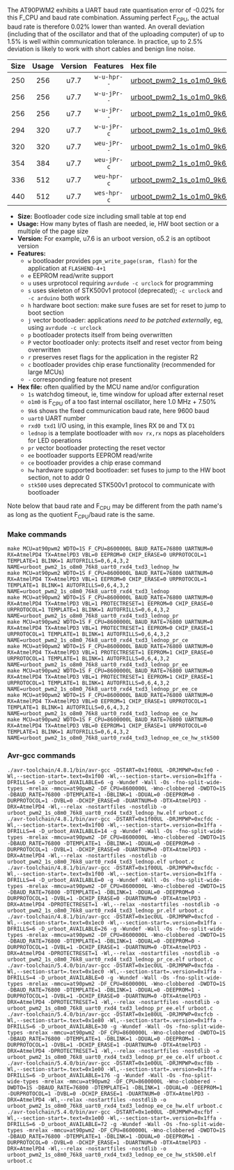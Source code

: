 The AT90PWM2 exhibits a UART baud rate quantisation error of -0.02% for this F_CPU and baud rate combination. Assuming perfect F<sub>CPU</sub>, the actual baud rate is therefore 0.02% lower than wanted. An overall deviation (including that of the oscillator and that of the uploading computer) of up to 1.5% is well within communication tolerance. In practice, up to 2.5% deviation is likely to work with short cables and benign line noise.

|Size|Usage|Version|Features|Hex file|
|:-:|:-:|:-:|:-:|:--|
|250|256|u7.7|`w-u-hpr--`|[urboot_pwm2_1s_o1m0_9k6_uart0_rxd4_txd3_lednop_hw.hex](https://raw.githubusercontent.com/stefanrueger/urboot.hex/main/u7.7/mcus/at90pwm2/watchdog_1_s/internal_oscillator_o%2B7.50%25/%2B1m000000_hz/%2B%2B%2B9k6_baud/uart0_rxd4_txd3/lednop/urboot_pwm2_1s_o1m0_9k6_uart0_rxd4_txd3_lednop_hw.hex)|
|256|256|u7.7|`w-u-jPr--`|[urboot_pwm2_1s_o1m0_9k6_uart0_rxd4_txd3_lednop.hex](https://raw.githubusercontent.com/stefanrueger/urboot.hex/main/u7.7/mcus/at90pwm2/watchdog_1_s/internal_oscillator_o%2B7.50%25/%2B1m000000_hz/%2B%2B%2B9k6_baud/uart0_rxd4_txd3/lednop/urboot_pwm2_1s_o1m0_9k6_uart0_rxd4_txd3_lednop.hex)|
|256|256|u7.7|`w-u-jPr--`|[urboot_pwm2_1s_o1m0_9k6_uart0_rxd4_txd3_lednop_pr.hex](https://raw.githubusercontent.com/stefanrueger/urboot.hex/main/u7.7/mcus/at90pwm2/watchdog_1_s/internal_oscillator_o%2B7.50%25/%2B1m000000_hz/%2B%2B%2B9k6_baud/uart0_rxd4_txd3/lednop/urboot_pwm2_1s_o1m0_9k6_uart0_rxd4_txd3_lednop_pr.hex)|
|294|320|u7.7|`w-u-jPr-c`|[urboot_pwm2_1s_o1m0_9k6_uart0_rxd4_txd3_lednop_pr_ce.hex](https://raw.githubusercontent.com/stefanrueger/urboot.hex/main/u7.7/mcus/at90pwm2/watchdog_1_s/internal_oscillator_o%2B7.50%25/%2B1m000000_hz/%2B%2B%2B9k6_baud/uart0_rxd4_txd3/lednop/urboot_pwm2_1s_o1m0_9k6_uart0_rxd4_txd3_lednop_pr_ce.hex)|
|320|320|u7.7|`weu-jPr--`|[urboot_pwm2_1s_o1m0_9k6_uart0_rxd4_txd3_lednop_pr_ee.hex](https://raw.githubusercontent.com/stefanrueger/urboot.hex/main/u7.7/mcus/at90pwm2/watchdog_1_s/internal_oscillator_o%2B7.50%25/%2B1m000000_hz/%2B%2B%2B9k6_baud/uart0_rxd4_txd3/lednop/urboot_pwm2_1s_o1m0_9k6_uart0_rxd4_txd3_lednop_pr_ee.hex)|
|354|384|u7.7|`weu-jPr-c`|[urboot_pwm2_1s_o1m0_9k6_uart0_rxd4_txd3_lednop_pr_ee_ce.hex](https://raw.githubusercontent.com/stefanrueger/urboot.hex/main/u7.7/mcus/at90pwm2/watchdog_1_s/internal_oscillator_o%2B7.50%25/%2B1m000000_hz/%2B%2B%2B9k6_baud/uart0_rxd4_txd3/lednop/urboot_pwm2_1s_o1m0_9k6_uart0_rxd4_txd3_lednop_pr_ee_ce.hex)|
|336|512|u7.7|`weu-hpr-c`|[urboot_pwm2_1s_o1m0_9k6_uart0_rxd4_txd3_lednop_ee_ce_hw.hex](https://raw.githubusercontent.com/stefanrueger/urboot.hex/main/u7.7/mcus/at90pwm2/watchdog_1_s/internal_oscillator_o%2B7.50%25/%2B1m000000_hz/%2B%2B%2B9k6_baud/uart0_rxd4_txd3/lednop/urboot_pwm2_1s_o1m0_9k6_uart0_rxd4_txd3_lednop_ee_ce_hw.hex)|
|440|512|u7.7|`wes-hpr-c`|[urboot_pwm2_1s_o1m0_9k6_uart0_rxd4_txd3_lednop_ee_ce_hw_stk500.hex](https://raw.githubusercontent.com/stefanrueger/urboot.hex/main/u7.7/mcus/at90pwm2/watchdog_1_s/internal_oscillator_o%2B7.50%25/%2B1m000000_hz/%2B%2B%2B9k6_baud/uart0_rxd4_txd3/lednop/urboot_pwm2_1s_o1m0_9k6_uart0_rxd4_txd3_lednop_ee_ce_hw_stk500.hex)|

- **Size:** Bootloader code size including small table at top end
- **Usage:** How many bytes of flash are needed, ie, HW boot section or a multiple of the page size
- **Version:** For example, u7.6 is an urboot version, o5.2 is an optiboot version
- **Features:**
  + `w` bootloader provides `pgm_write_page(sram, flash)` for the application at `FLASHEND-4+1`
  + `e` EEPROM read/write support
  + `u` uses urprotocol requiring `avrdude -c urclock` for programming
  + `s` uses skeleton of STK500v1 protocol (deprecated); `-c urclock` and `-c arduino` both work
  + `h` hardware boot section: make sure fuses are set for reset to jump to boot section
  + `j` vector bootloader: applications *need to be patched externally*, eg, using `avrdude -c urclock`
  + `p` bootloader protects itself from being overwritten
  + `P` vector bootloader only: protects itself and reset vector from being overwritten
  + `r` preserves reset flags for the application in the register R2
  + `c` bootloader provides chip erase functionality (recommended for large MCUs)
  + `-` corresponding feature not present
- **Hex file:** often qualified by the MCU name and/or configuration
  + `1s` watchdog timeout, ie, time window for upload after external reset
  + `o1m0` is F<sub>CPU</sub> of a too fast internal oscillator, here 1.0 MHz + 7.50%
  + `9k6` shows the fixed communication baud rate, here 9600 baud
  + `uart0` UART number
  + `rxd0 txd1` I/O using, in this example, lines RX `D0` and TX `D1`
  + `lednop` is a template bootloader with `mov rx,rx` nops as placeholders for LED operations
  + `pr` vector bootloader protecting the reset vector
  + `ee` bootloader supports EEPROM read/write
  + `ce` bootloader provides a chip erase command
  + `hw` hardware supported bootloader: set fuses to jump to the HW boot section, not to addr 0
  + `stk500` uses deprecated STK500v1 protocol to communicate with bootloader


Note below that baud rate and F<sub>CPU</sub> may be different from the path name's as long as the quotient F<sub>CPU</sub>/baud rate is the same.

### Make commands
```
make MCU=at90pwm2 WDTO=1S F_CPU=8600000L BAUD_RATE=76800 UARTNUM=0 RX=AtmelPD4 TX=AtmelPD3 VBL=0 EEPROM=0 CHIP_ERASE=0 URPROTOCOL=1 TEMPLATE=1 BLINK=1 AUTOFRILLS=0,6,4,3,2 NAME=urboot_pwm2_1s_o8m0_76k8_uart0_rxd4_txd3_lednop_hw
make MCU=at90pwm2 WDTO=1S F_CPU=8600000L BAUD_RATE=76800 UARTNUM=0 RX=AtmelPD4 TX=AtmelPD3 VBL=1 EEPROM=0 CHIP_ERASE=0 URPROTOCOL=1 TEMPLATE=1 BLINK=1 AUTOFRILLS=0,6,4,3,2 NAME=urboot_pwm2_1s_o8m0_76k8_uart0_rxd4_txd3_lednop
make MCU=at90pwm2 WDTO=1S F_CPU=8600000L BAUD_RATE=76800 UARTNUM=0 RX=AtmelPD4 TX=AtmelPD3 VBL=1 PROTECTRESET=1 EEPROM=0 CHIP_ERASE=0 URPROTOCOL=1 TEMPLATE=1 BLINK=1 AUTOFRILLS=0,6,4,3,2 NAME=urboot_pwm2_1s_o8m0_76k8_uart0_rxd4_txd3_lednop_pr
make MCU=at90pwm2 WDTO=1S F_CPU=8600000L BAUD_RATE=76800 UARTNUM=0 RX=AtmelPD4 TX=AtmelPD3 VBL=1 PROTECTRESET=1 EEPROM=0 CHIP_ERASE=1 URPROTOCOL=1 TEMPLATE=1 BLINK=1 AUTOFRILLS=0,6,4,3,2 NAME=urboot_pwm2_1s_o8m0_76k8_uart0_rxd4_txd3_lednop_pr_ce
make MCU=at90pwm2 WDTO=1S F_CPU=8600000L BAUD_RATE=76800 UARTNUM=0 RX=AtmelPD4 TX=AtmelPD3 VBL=1 PROTECTRESET=1 EEPROM=1 CHIP_ERASE=0 URPROTOCOL=1 TEMPLATE=1 BLINK=1 AUTOFRILLS=0,6,4,3,2 NAME=urboot_pwm2_1s_o8m0_76k8_uart0_rxd4_txd3_lednop_pr_ee
make MCU=at90pwm2 WDTO=1S F_CPU=8600000L BAUD_RATE=76800 UARTNUM=0 RX=AtmelPD4 TX=AtmelPD3 VBL=1 PROTECTRESET=1 EEPROM=1 CHIP_ERASE=1 URPROTOCOL=1 TEMPLATE=1 BLINK=1 AUTOFRILLS=0,6,4,3,2 NAME=urboot_pwm2_1s_o8m0_76k8_uart0_rxd4_txd3_lednop_pr_ee_ce
make MCU=at90pwm2 WDTO=1S F_CPU=8600000L BAUD_RATE=76800 UARTNUM=0 RX=AtmelPD4 TX=AtmelPD3 VBL=0 EEPROM=1 CHIP_ERASE=1 URPROTOCOL=1 TEMPLATE=1 BLINK=1 AUTOFRILLS=0,6,4,3,2 NAME=urboot_pwm2_1s_o8m0_76k8_uart0_rxd4_txd3_lednop_ee_ce_hw
make MCU=at90pwm2 WDTO=1S F_CPU=8600000L BAUD_RATE=76800 UARTNUM=0 RX=AtmelPD4 TX=AtmelPD3 VBL=0 EEPROM=1 CHIP_ERASE=1 URPROTOCOL=0 TEMPLATE=1 BLINK=1 AUTOFRILLS=0,6,4,3,2 NAME=urboot_pwm2_1s_o8m0_76k8_uart0_rxd4_txd3_lednop_ee_ce_hw_stk500
```

### Avr-gcc commands
```
./avr-toolchain/4.8.1/bin/avr-gcc -DSTART=0x1f00UL -DRJMPWP=0xcfe0 -Wl,--section-start=.text=0x1f00 -Wl,--section-start=.version=0x1ffa -DFRILLS=6 -D_urboot_AVAILABLE=6 -g -Wundef -Wall -Os -fno-split-wide-types -mrelax -mmcu=at90pwm2 -DF_CPU=8600000L -Wno-clobbered -DWDTO=1S -DBAUD_RATE=76800 -DTEMPLATE=1 -DBLINK=1 -DDUAL=0 -DEEPROM=0 -DURPROTOCOL=1 -DVBL=0 -DCHIP_ERASE=0 -DUARTNUM=0 -DTX=AtmelPD3 -DRX=AtmelPD4 -Wl,--relax -nostartfiles -nostdlib -o urboot_pwm2_1s_o8m0_76k8_uart0_rxd4_txd3_lednop_hw.elf urboot.c
./avr-toolchain/4.8.1/bin/avr-gcc -DSTART=0x1f00UL -DRJMPWP=0xcfdc -Wl,--section-start=.text=0x1f00 -Wl,--section-start=.version=0x1ffa -DFRILLS=4 -D_urboot_AVAILABLE=14 -g -Wundef -Wall -Os -fno-split-wide-types -mrelax -mmcu=at90pwm2 -DF_CPU=8600000L -Wno-clobbered -DWDTO=1S -DBAUD_RATE=76800 -DTEMPLATE=1 -DBLINK=1 -DDUAL=0 -DEEPROM=0 -DURPROTOCOL=1 -DVBL=1 -DCHIP_ERASE=0 -DUARTNUM=0 -DTX=AtmelPD3 -DRX=AtmelPD4 -Wl,--relax -nostartfiles -nostdlib -o urboot_pwm2_1s_o8m0_76k8_uart0_rxd4_txd3_lednop.elf urboot.c
./avr-toolchain/4.8.1/bin/avr-gcc -DSTART=0x1f00UL -DRJMPWP=0xcfdc -Wl,--section-start=.text=0x1f00 -Wl,--section-start=.version=0x1ffa -DFRILLS=4 -D_urboot_AVAILABLE=0 -g -Wundef -Wall -Os -fno-split-wide-types -mrelax -mmcu=at90pwm2 -DF_CPU=8600000L -Wno-clobbered -DWDTO=1S -DBAUD_RATE=76800 -DTEMPLATE=1 -DBLINK=1 -DDUAL=0 -DEEPROM=0 -DURPROTOCOL=1 -DVBL=1 -DCHIP_ERASE=0 -DUARTNUM=0 -DTX=AtmelPD3 -DRX=AtmelPD4 -DPROTECTRESET=1 -Wl,--relax -nostartfiles -nostdlib -o urboot_pwm2_1s_o8m0_76k8_uart0_rxd4_txd3_lednop_pr.elf urboot.c
./avr-toolchain/4.8.1/bin/avr-gcc -DSTART=0x1ec0UL -DRJMPWP=0xcfcd -Wl,--section-start=.text=0x1ec0 -Wl,--section-start=.version=0x1ffa -DFRILLS=6 -D_urboot_AVAILABLE=26 -g -Wundef -Wall -Os -fno-split-wide-types -mrelax -mmcu=at90pwm2 -DF_CPU=8600000L -Wno-clobbered -DWDTO=1S -DBAUD_RATE=76800 -DTEMPLATE=1 -DBLINK=1 -DDUAL=0 -DEEPROM=0 -DURPROTOCOL=1 -DVBL=1 -DCHIP_ERASE=1 -DUARTNUM=0 -DTX=AtmelPD3 -DRX=AtmelPD4 -DPROTECTRESET=1 -Wl,--relax -nostartfiles -nostdlib -o urboot_pwm2_1s_o8m0_76k8_uart0_rxd4_txd3_lednop_pr_ce.elf urboot.c
./avr-toolchain/5.4.0/bin/avr-gcc -DSTART=0x1ec0UL -DRJMPWP=0xcfda -Wl,--section-start=.text=0x1ec0 -Wl,--section-start=.version=0x1ffa -DFRILLS=4 -D_urboot_AVAILABLE=0 -g -Wundef -Wall -Os -fno-split-wide-types -mrelax -mmcu=at90pwm2 -DF_CPU=8600000L -Wno-clobbered -DWDTO=1S -DBAUD_RATE=76800 -DTEMPLATE=1 -DBLINK=1 -DDUAL=0 -DEEPROM=1 -DURPROTOCOL=1 -DVBL=1 -DCHIP_ERASE=0 -DUARTNUM=0 -DTX=AtmelPD3 -DRX=AtmelPD4 -DPROTECTRESET=1 -Wl,--relax -nostartfiles -nostdlib -o urboot_pwm2_1s_o8m0_76k8_uart0_rxd4_txd3_lednop_pr_ee.elf urboot.c
./avr-toolchain/5.4.0/bin/avr-gcc -DSTART=0x1e80UL -DRJMPWP=0xcfcb -Wl,--section-start=.text=0x1e80 -Wl,--section-start=.version=0x1ffa -DFRILLS=6 -D_urboot_AVAILABLE=30 -g -Wundef -Wall -Os -fno-split-wide-types -mrelax -mmcu=at90pwm2 -DF_CPU=8600000L -Wno-clobbered -DWDTO=1S -DBAUD_RATE=76800 -DTEMPLATE=1 -DBLINK=1 -DDUAL=0 -DEEPROM=1 -DURPROTOCOL=1 -DVBL=1 -DCHIP_ERASE=1 -DUARTNUM=0 -DTX=AtmelPD3 -DRX=AtmelPD4 -DPROTECTRESET=1 -Wl,--relax -nostartfiles -nostdlib -o urboot_pwm2_1s_o8m0_76k8_uart0_rxd4_txd3_lednop_pr_ee_ce.elf urboot.c
./avr-toolchain/5.4.0/bin/avr-gcc -DSTART=0x1e00UL -DRJMPWP=0xcf8b -Wl,--section-start=.text=0x1e00 -Wl,--section-start=.version=0x1ffa -DFRILLS=6 -D_urboot_AVAILABLE=176 -g -Wundef -Wall -Os -fno-split-wide-types -mrelax -mmcu=at90pwm2 -DF_CPU=8600000L -Wno-clobbered -DWDTO=1S -DBAUD_RATE=76800 -DTEMPLATE=1 -DBLINK=1 -DDUAL=0 -DEEPROM=1 -DURPROTOCOL=1 -DVBL=0 -DCHIP_ERASE=1 -DUARTNUM=0 -DTX=AtmelPD3 -DRX=AtmelPD4 -Wl,--relax -nostartfiles -nostdlib -o urboot_pwm2_1s_o8m0_76k8_uart0_rxd4_txd3_lednop_ee_ce_hw.elf urboot.c
./avr-toolchain/5.4.0/bin/avr-gcc -DSTART=0x1e00UL -DRJMPWP=0xcfbf -Wl,--section-start=.text=0x1e00 -Wl,--section-start=.version=0x1ffa -DFRILLS=6 -D_urboot_AVAILABLE=72 -g -Wundef -Wall -Os -fno-split-wide-types -mrelax -mmcu=at90pwm2 -DF_CPU=8600000L -Wno-clobbered -DWDTO=1S -DBAUD_RATE=76800 -DTEMPLATE=1 -DBLINK=1 -DDUAL=0 -DEEPROM=1 -DURPROTOCOL=0 -DVBL=0 -DCHIP_ERASE=1 -DUARTNUM=0 -DTX=AtmelPD3 -DRX=AtmelPD4 -Wl,--relax -nostartfiles -nostdlib -o urboot_pwm2_1s_o8m0_76k8_uart0_rxd4_txd3_lednop_ee_ce_hw_stk500.elf urboot.c
```

